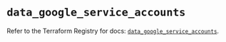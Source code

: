 # `data_google_service_accounts`

Refer to the Terraform Registry for docs: [`data_google_service_accounts`](https://registry.terraform.io/providers/hashicorp/google/6.14.1/docs/data-sources/service_accounts).
